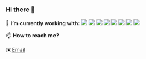 ### Hi there 👋

🔭 <b>I’m currently working with: </b>
 [<img src="https://img.shields.io/badge/Bootstrap-563D7C?style=for-the-badge&logo=bootstrap&logoColor=white">](https://getbootstrap.com/) [<img src="https://img.shields.io/badge/CSS-239120?&style=for-the-badge&logo=css3&logoColor=white">](https://css3.com/) [<img src="https://img.shields.io/badge/GIT-E44C30?style=for-the-badge&logo=git&logoColor=white">](https://git-scm.com/) [<img src="https://img.shields.io/badge/GitHub-100000?style=for-the-badge&logo=github&logoColor=white">](https://github.com/) [<img src="https://img.shields.io/badge/HTML5-E34F26?style=for-the-badge&logo=html5&logoColor=white">](https://html.com/) [<img src="https://img.shields.io/badge/JavaScript-F7DF1E?style=for-the-badge&logo=javascript&logoColor=black">](https://www.javascript.com/) [<img src="https://img.shields.io/badge/React-20232A?style=for-the-badge&logo=react&logoColor=61DAFB">](https://react.dev/) [<img src="https://img.shields.io/badge/Visual_Studio_Code-0078D4?style=for-the-badge&logo=visual%20studio%20code&logoColor=white">](https://code.visualstudio.com/)

📫 <b> How to reach me? </b>

  :envelope:<a href="artudrg@gmail.com">Email</a>
